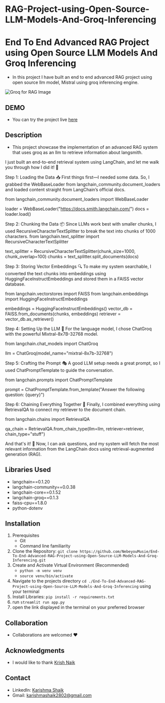 # RAG-Project-using-Open-Source-LLM-Models-And-Groq-Inferencing

# End To End Advanced RAG Project using Open Source LLM Models And Groq Inferencing
 - In this project I have built an end to end advanced RAG project using open source llm model, Mistral using groq inferencing engine.

![Groq for RAG Image](./images/chatbot-image.png)

## DEMO
 - You can try the project live [here](https://8510-01hwj8ynshjz7spkr595x77ec2.cloudspaces.litng.ai/)

## Description
- This project showcase the implementation of an advanced RAG system that uses groq as an llm to retrieve information about langsmith.

I just built an end-to-end retrieval system using LangChain, and let me walk you through how I did it! 🚀

Step 1: Loading the Data 📥
First things first—I needed some data. So, I grabbed the WebBaseLoader from langchain_community.document_loaders and loaded content straight from LangChain’s official docs.

from langchain_community.document_loaders import WebBaseLoader

loader = WebBaseLoader("https://docs.smith.langchain.com/")
docs = loader.load()

Step 2: Chunking the Data 📦
Since LLMs work best with smaller chunks, I used RecursiveCharacterTextSplitter to break the text into chunks of 1000 characters.
from langchain.text_splitter import RecursiveCharacterTextSplitter

text_splitter = RecursiveCharacterTextSplitter(chunk_size=1000, chunk_overlap=100)
chunks = text_splitter.split_documents(docs)

Step 3: Storing Vector Embeddings 🔍
To make my system searchable, I converted the text chunks into embeddings using HuggingFaceInstructEmbeddings and stored them in a FAISS vector database.

from langchain.vectorstores import FAISS
from langchain.embeddings import HuggingFaceInstructEmbeddings

embeddings = HuggingFaceInstructEmbeddings()
vector_db = FAISS.from_documents(chunks, embeddings)
retriever = vector_db.as_retriever()


Step 4: Setting Up the LLM 🤖
For the language model, I chose ChatGroq with the powerful Mixtral-8x7B-32768 model.

from langchain.chat_models import ChatGroq

llm = ChatGroq(model_name="mixtral-8x7b-32768")


Step 5: Crafting the Prompt 🎭
A good LLM setup needs a great prompt, so I used ChatPromptTemplate to guide the conversation.

from langchain.prompts import ChatPromptTemplate

prompt = ChatPromptTemplate.from_template("Answer the following question: {query}")


Step 6: Chaining Everything Together 🔗
Finally, I combined everything using RetrievalQA to connect my retriever to the document chain.

from langchain.chains import RetrievalQA

qa_chain = RetrievalQA.from_chain_type(llm=llm, retriever=retriever, chain_type="stuff")

And that's it! 🎉 Now, I can ask questions, and my system will fetch the most relevant information from the LangChain docs using retrieval-augmented generation (RAG).

## Libraries Used
 - langchain==0.1.20
 - langchain-community==0.0.38
 - langchain-core==0.1.52
 - langchain-groq==0.1.3
 - faiss-cpu==1.8.0
 - python-dotenv

## Installation
 1. Prerequisites
    - Git
    - Command line familiarity
 2. Clone the Repository: `git clone https://github.com/NebeyouMusie/End-To-End-Advanced-RAG-Project-using-Open-Source-LLM-Models-And-Groq-Inferencing.git`
 3. Create and Activate Virtual Environment (Recommended)
    - `python -m venv venv`
    - `source venv/bin/activate`
 4. Navigate to the projects directory `cd ./End-To-End-Advanced-RAG-Project-using-Open-Source-LLM-Models-And-Groq-Inferencing` using your terminal
 5. Install Libraries: `pip install -r requirements.txt`
 6. run `streamlit run app.py`
 7. open the link displayed in the terminal on your preferred browser

## Collaboration
- Collaborations are welcomed ❤️

## Acknowledgments
 - I would like to thank [Krish Naik](https://www.youtube.com/@krishnaik06)
   
## Contact
 - LinkedIn: [Karishma Shaik](https:(https://www.linkedin.com/in/shaik-karishma2004/))
 - Gmail: karishmashaik2802@gmail.com


